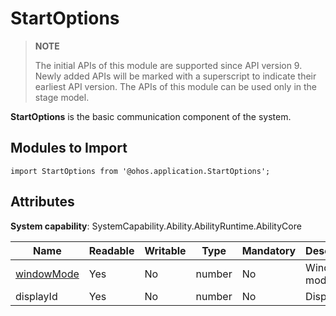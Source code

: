 # StartOptions

> **NOTE**
> 
> The initial APIs of this module are supported since API version 9. Newly added APIs will be marked with a superscript to indicate their earliest API version. 
> The APIs of this module can be used only in the stage model.

**StartOptions** is the basic communication component of the system.

## Modules to Import

```
import StartOptions from '@ohos.application.StartOptions';
```

## Attributes

**System capability**: SystemCapability.Ability.AbilityRuntime.AbilityCore

| Name| Readable| Writable| Type| Mandatory| Description|
| -------- | -------- | -------- | -------- | -------- | -------- |
| [windowMode](js-apis-window.md#windowmode) | Yes| No| number | No| Window mode.|
| displayId | Yes| No| number | No| Display ID.|

